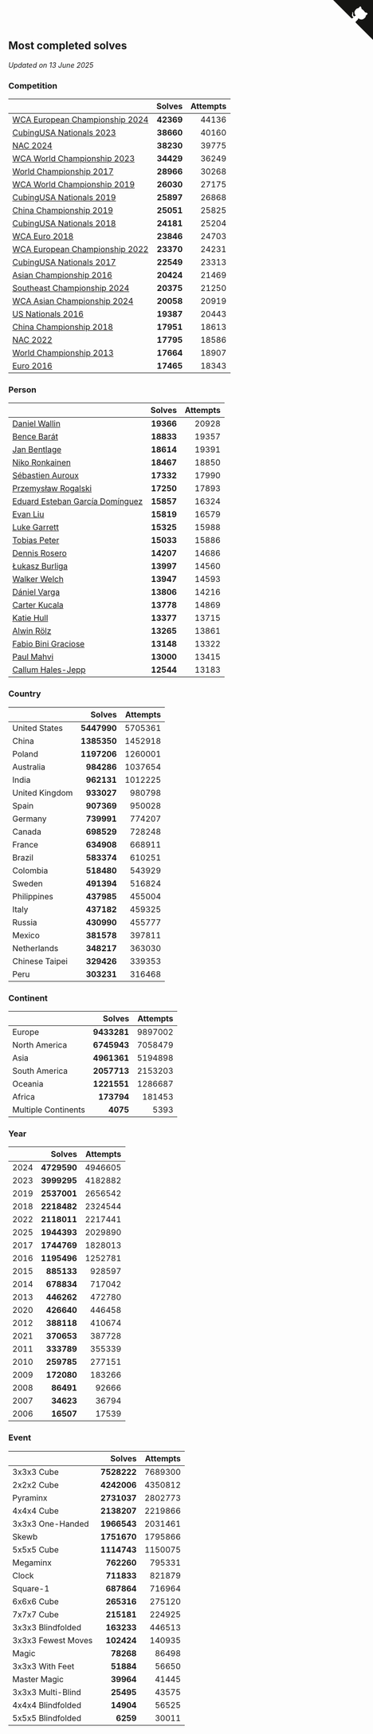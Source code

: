 ## Most completed solves

*Updated on 13 June 2025*


### Competition

|  | Solves | Attempts |
| :--- | ---: | ---: |
| [WCA European Championship 2024](https://www.worldcubeassociation.org/competitions/Euro2024) | **42369** | 44136 |
| [CubingUSA Nationals 2023](https://www.worldcubeassociation.org/competitions/CubingUSANationals2023) | **38660** | 40160 |
| [NAC 2024](https://www.worldcubeassociation.org/competitions/NAC2024) | **38230** | 39775 |
| [WCA World Championship 2023](https://www.worldcubeassociation.org/competitions/WC2023) | **34429** | 36249 |
| [World Championship 2017](https://www.worldcubeassociation.org/competitions/WC2017) | **28966** | 30268 |
| [WCA World Championship 2019](https://www.worldcubeassociation.org/competitions/WC2019) | **26030** | 27175 |
| [CubingUSA Nationals 2019](https://www.worldcubeassociation.org/competitions/CubingUSANationals2019) | **25897** | 26868 |
| [China Championship 2019](https://www.worldcubeassociation.org/competitions/ChinaChampionship2019) | **25051** | 25825 |
| [CubingUSA Nationals 2018](https://www.worldcubeassociation.org/competitions/CubingUSANationals2018) | **24181** | 25204 |
| [WCA Euro 2018](https://www.worldcubeassociation.org/competitions/Euro2018) | **23846** | 24703 |
| [WCA European Championship 2022](https://www.worldcubeassociation.org/competitions/Euro2022) | **23370** | 24231 |
| [CubingUSA Nationals 2017](https://www.worldcubeassociation.org/competitions/CubingUSANationals2017) | **22549** | 23313 |
| [Asian Championship 2016](https://www.worldcubeassociation.org/competitions/AsianChampionship2016) | **20424** | 21469 |
| [Southeast Championship 2024](https://www.worldcubeassociation.org/competitions/SoutheastChampionship2024) | **20375** | 21250 |
| [WCA Asian Championship 2024](https://www.worldcubeassociation.org/competitions/RubiksWCAAsianChampionship2024) | **20058** | 20919 |
| [US Nationals 2016](https://www.worldcubeassociation.org/competitions/USNationals2016) | **19387** | 20443 |
| [China Championship 2018](https://www.worldcubeassociation.org/competitions/ChinaChampionship2018) | **17951** | 18613 |
| [NAC 2022](https://www.worldcubeassociation.org/competitions/NAC2022) | **17795** | 18586 |
| [World Championship 2013](https://www.worldcubeassociation.org/competitions/WC2013) | **17664** | 18907 |
| [Euro 2016](https://www.worldcubeassociation.org/competitions/Euro2016) | **17465** | 18343 |

### Person

|  | Solves | Attempts |
| :--- | ---: | ---: |
| [Daniel Wallin](https://www.worldcubeassociation.org/persons/2013WALL03) | **19366** | 20928 |
| [Bence Barát](https://www.worldcubeassociation.org/persons/2008BARA01) | **18833** | 19357 |
| [Jan Bentlage](https://www.worldcubeassociation.org/persons/2010BENT01) | **18614** | 19391 |
| [Niko Ronkainen](https://www.worldcubeassociation.org/persons/2010RONK01) | **18467** | 18850 |
| [Sébastien Auroux](https://www.worldcubeassociation.org/persons/2008AURO01) | **17332** | 17990 |
| [Przemysław Rogalski](https://www.worldcubeassociation.org/persons/2013ROGA02) | **17250** | 17893 |
| [Eduard Esteban García Domínguez](https://www.worldcubeassociation.org/persons/2011EDUA01) | **15857** | 16324 |
| [Evan Liu](https://www.worldcubeassociation.org/persons/2009LIUE01) | **15819** | 16579 |
| [Luke Garrett](https://www.worldcubeassociation.org/persons/2017GARR05) | **15325** | 15988 |
| [Tobias Peter](https://www.worldcubeassociation.org/persons/2014PETE03) | **15033** | 15886 |
| [Dennis Rosero](https://www.worldcubeassociation.org/persons/2010ROSE03) | **14207** | 14686 |
| [Łukasz Burliga](https://www.worldcubeassociation.org/persons/2013BURL01) | **13997** | 14560 |
| [Walker Welch](https://www.worldcubeassociation.org/persons/2011WELC01) | **13947** | 14593 |
| [Dániel Varga](https://www.worldcubeassociation.org/persons/2008VARG01) | **13806** | 14216 |
| [Carter Kucala](https://www.worldcubeassociation.org/persons/2015KUCA01) | **13778** | 14869 |
| [Katie Hull](https://www.worldcubeassociation.org/persons/2010HULL01) | **13377** | 13715 |
| [Alwin Rölz](https://www.worldcubeassociation.org/persons/2016ROLZ01) | **13265** | 13861 |
| [Fabio Bini Graciose](https://www.worldcubeassociation.org/persons/2010GRAC02) | **13148** | 13322 |
| [Paul Mahvi](https://www.worldcubeassociation.org/persons/2012MAHV01) | **13000** | 13415 |
| [Callum Hales-Jepp](https://www.worldcubeassociation.org/persons/2012HALE01) | **12544** | 13183 |

### Country

|  | Solves | Attempts |
| :--- | ---: | ---: |
| United States | **5447990** | 5705361 |
| China | **1385350** | 1452918 |
| Poland | **1197206** | 1260001 |
| Australia | **984286** | 1037654 |
| India | **962131** | 1012225 |
| United Kingdom | **933027** | 980798 |
| Spain | **907369** | 950028 |
| Germany | **739991** | 774207 |
| Canada | **698529** | 728248 |
| France | **634908** | 668911 |
| Brazil | **583374** | 610251 |
| Colombia | **518480** | 543929 |
| Sweden | **491394** | 516824 |
| Philippines | **437985** | 455004 |
| Italy | **437182** | 459325 |
| Russia | **430990** | 455777 |
| Mexico | **381578** | 397811 |
| Netherlands | **348217** | 363030 |
| Chinese Taipei | **329426** | 339353 |
| Peru | **303231** | 316468 |

### Continent

|  | Solves | Attempts |
| :--- | ---: | ---: |
| Europe | **9433281** | 9897002 |
| North America | **6745943** | 7058479 |
| Asia | **4961361** | 5194898 |
| South America | **2057713** | 2153203 |
| Oceania | **1221551** | 1286687 |
| Africa | **173794** | 181453 |
| Multiple Continents | **4075** | 5393 |

### Year

|  | Solves | Attempts |
| :--- | ---: | ---: |
| 2024 | **4729590** | 4946605 |
| 2023 | **3999295** | 4182882 |
| 2019 | **2537001** | 2656542 |
| 2018 | **2218482** | 2324544 |
| 2022 | **2118011** | 2217441 |
| 2025 | **1944393** | 2029890 |
| 2017 | **1744769** | 1828013 |
| 2016 | **1195496** | 1252781 |
| 2015 | **885133** | 928597 |
| 2014 | **678834** | 717042 |
| 2013 | **446262** | 472780 |
| 2020 | **426640** | 446458 |
| 2012 | **388118** | 410674 |
| 2021 | **370653** | 387728 |
| 2011 | **333789** | 355339 |
| 2010 | **259785** | 277151 |
| 2009 | **172080** | 183266 |
| 2008 | **86491** | 92666 |
| 2007 | **34623** | 36794 |
| 2006 | **16507** | 17539 |

### Event

|  | Solves | Attempts |
| :--- | ---: | ---: |
| 3x3x3 Cube | **7528222** | 7689300 |
| 2x2x2 Cube | **4242006** | 4350812 |
| Pyraminx | **2731037** | 2802773 |
| 4x4x4 Cube | **2138207** | 2219866 |
| 3x3x3 One-Handed | **1966543** | 2031461 |
| Skewb | **1751670** | 1795866 |
| 5x5x5 Cube | **1114743** | 1150075 |
| Megaminx | **762260** | 795331 |
| Clock | **711833** | 821879 |
| Square-1 | **687864** | 716964 |
| 6x6x6 Cube | **265316** | 275120 |
| 7x7x7 Cube | **215181** | 224925 |
| 3x3x3 Blindfolded | **163233** | 446513 |
| 3x3x3 Fewest Moves | **102424** | 140935 |
| Magic | **78268** | 86498 |
| 3x3x3 With Feet | **51884** | 56650 |
| Master Magic | **39964** | 41445 |
| 3x3x3 Multi-Blind | **25495** | 43575 |
| 4x4x4 Blindfolded | **14904** | 56525 |
| 5x5x5 Blindfolded | **6259** | 30011 |


<a href="https://github.com/jonatanklosko/wca_statistics" class="github-corner" aria-label="View source on Github"><svg width="80" height="80" viewBox="0 0 250 250" style="fill:#151513; color:#fff; position: absolute; top: 0; border: 0; right: 0;" aria-hidden="true"><path d="M0,0 L115,115 L130,115 L142,142 L250,250 L250,0 Z"></path><path d="M128.3,109.0 C113.8,99.7 119.0,89.6 119.0,89.6 C122.0,82.7 120.5,78.6 120.5,78.6 C119.2,72.0 123.4,76.3 123.4,76.3 C127.3,80.9 125.5,87.3 125.5,87.3 C122.9,97.6 130.6,101.9 134.4,103.2" fill="currentColor" style="transform-origin: 130px 106px;" class="octo-arm"></path><path d="M115.0,115.0 C114.9,115.1 118.7,116.5 119.8,115.4 L133.7,101.6 C136.9,99.2 139.9,98.4 142.2,98.6 C133.8,88.0 127.5,74.4 143.8,58.0 C148.5,53.4 154.0,51.2 159.7,51.0 C160.3,49.4 163.2,43.6 171.4,40.1 C171.4,40.1 176.1,42.5 178.8,56.2 C183.1,58.6 187.2,61.8 190.9,65.4 C194.5,69.0 197.7,73.2 200.1,77.6 C213.8,80.2 216.3,84.9 216.3,84.9 C212.7,93.1 206.9,96.0 205.4,96.6 C205.1,102.4 203.0,107.8 198.3,112.5 C181.9,128.9 168.3,122.5 157.7,114.1 C157.9,116.9 156.7,120.9 152.7,124.9 L141.0,136.5 C139.8,137.7 141.6,141.9 141.8,141.8 Z" fill="currentColor" class="octo-body"></path></svg></a><style>.github-corner:hover .octo-arm{animation:octocat-wave 560ms ease-in-out}@keyframes octocat-wave{0%,100%{transform:rotate(0)}20%,60%{transform:rotate(-25deg)}40%,80%{transform:rotate(10deg)}}@media (max-width:500px){.github-corner:hover .octo-arm{animation:none}.github-corner .octo-arm{animation:octocat-wave 560ms ease-in-out}}</style>
